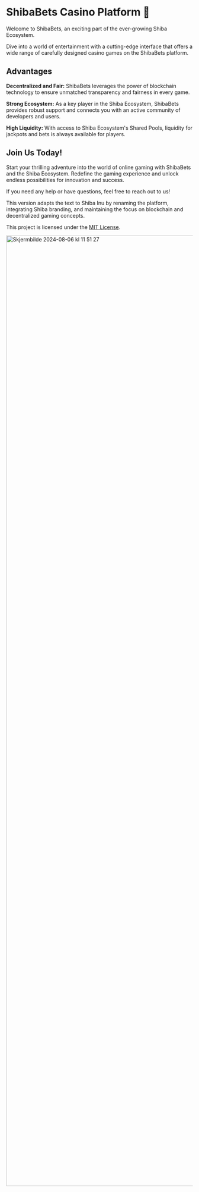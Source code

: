 # ShibaBets Casino Platform 🎲

Welcome to ShibaBets, an exciting part of the ever-growing Shiba Ecosystem.

Dive into a world of entertainment with a cutting-edge interface that offers a wide range of carefully designed casino games on the ShibaBets platform.

## Advantages

**Decentralized and Fair:** ShibaBets leverages the power of blockchain technology to ensure unmatched transparency and fairness in every game.

**Strong Ecosystem:** As a key player in the Shiba Ecosystem, ShibaBets provides robust support and connects you with an active community of developers and users.

**High Liquidity:** With access to Shiba Ecosystem's Shared Pools, liquidity for jackpots and bets is always available for players.

## Join Us Today!

Start your thrilling adventure into the world of online gaming with ShibaBets and the Shiba Ecosystem. Redefine the gaming experience and unlock endless possibilities for innovation and success.

If you need any help or have questions, feel free to reach out to us!

This version adapts the text to Shiba Inu by renaming the platform, integrating Shiba branding, and maintaining the focus on blockchain and decentralized gaming concepts.

This project is licensed under the [MIT License](LICENSE).


<img width="2557" alt="Skjermbilde 2024-08-06 kl  11 51 27" src="https://github.com/user-attachments/assets/9e912b11-c0f9-4e8e-96ba-b90fc6d0cdc9">
